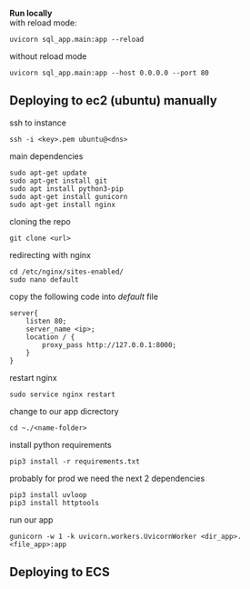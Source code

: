 **Run locally**  
with reload mode:

```
uvicorn sql_app.main:app --reload
```

without reload mode

```
uvicorn sql_app.main:app --host 0.0.0.0 --port 80
```

## Deploying to ec2 (ubuntu) manually

ssh to instance

```
ssh -i <key>.pem ubuntu@<dns>
```

main dependencies

```
sudo apt-get update
sudo apt-get install git
sudo apt install python3-pip
sudo apt-get install gunicorn
sudo apt-get install nginx
```

cloning the repo

```
git clone <url>
```

redirecting with nginx

```
cd /etc/nginx/sites-enabled/
sudo nano default
```

copy the following code into _default_ file

```
server{
    listen 80;
    server_name <ip>;
    location / {
        proxy_pass http://127.0.0.1:8000;
    }
}
```

restart nginx

```
sudo service nginx restart
```

change to our app dicrectory

```
cd ~./<name-folder>
```

install python requirements

```
pip3 install -r requirements.txt
```

probably for prod we need the next 2 dependencies

```
pip3 install uvloop
pip3 install httptools
```

run our app

```
gunicorn -w 1 -k uvicorn.workers.UvicornWorker <dir_app>.<file_app>:app
```

## Deploying to ECS

